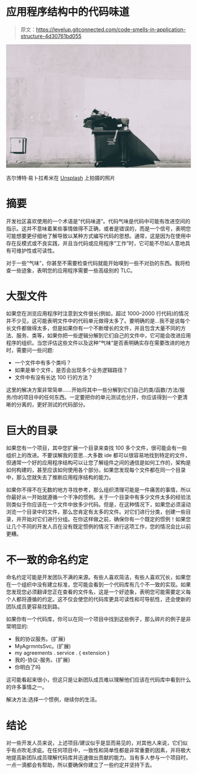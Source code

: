# 应用程序结构中的代码味道

> 原文：<https://levelup.gitconnected.com/code-smells-in-application-structure-4d30761bd055>

![](img/46e87677c0d7053daefe6e9298af50f1.png)

吉尔博特·易卜拉希米在 [Unsplash](/s/photos/garbage?utm_source=unsplash&utm_medium=referral&utm_content=creditCopyText) 上拍摄的照片

# 摘要

开发社区喜欢使用的一个术语是“代码味道”。代码气味是代码中可能有改进空间的指示。这并不意味着某些事情做得不正确，或者是错误的，而是一个信号，表明您可能想要更仔细地了解导致以某种方式编写代码的思想。通常，这是因为在使用中存在反模式或不良实践，并且当代码或应用程序“工作”时，它可能不尽如人意地具有可维护性或可读性。

对于一些“气味”，你甚至不需要检查代码就能开始嗅到一些不对劲的东西。我将检查一些迹象，表明您的应用程序需要一些高级别的 TLC。

# 大型文件

如果您在浏览应用程序时注意到文件很长(例如，超过 1000–2000 行代码)的情况并不少见，这可能表明文件中的代码单元做得太多了。要明确的是…我不是说每个长文件都做得太多，但是如果你有一个不断增长的文件，并且包含大量不同的方法、服务、类等，如果你把一些逻辑分解到它们自己的文件中，它可能会改进应用程序的组织。当您评估这些文件以及这种“气味”是否表明确实存在需要改进的地方时，需要问一些问题:

*   一个文件中有多个类吗？
*   如果是单个文件，是否会出现多个业务逻辑路径？
*   文件中有没有长达 100 行的方法？

这里的解决方案非常简单……开始将其中一些分解到它们自己的类/函数/方法/服务/你的项目中的任何东西。一定要把你的单元测试也分开，你应该得到一个更清晰的分离的，更好测试的代码部分。

# 巨大的目录

如果您有一个项目，其中您扩展一个目录来查找 100 多个文件，很可能会有一些组织上的改进。不要误解我的意思…大多数 ide 都可以很容易地找到特定的文件，但通常一个好的应用程序结构可以让您了解组件之间的通信是如何工作的，架构是如何构建的，甚至应该如何使用各个部分。如果您发现每个文件都在同一个目录中，那么您就失去了推断应用程序结构的能力。

如果你不得不在无数的地方寻找参考，那么组织清理可能是一件痛苦的事情，所以你最好从一开始就遵循一个干净的惯例。关于一个目录中有多少文件太多的经验法则类似于你应该在一个文件中放多少代码。但是，在这种情况下，如果您必须滚动浏览一个目录中的文件，那么您肯定有太多的文件。对它们进行分类，创建一些目录，并开始对它们进行分组。在你这样做之前，确保你有一个既定的惯例！如果您让几个不同的开发人员在没有既定惯例的情况下进行这项工作，您的情况会比以前更糟。

# 不一致的命名约定

命名约定可能是开发团队不满的来源。有些人喜欢简洁，有些人喜欢冗长，如果您在一个组织中没有建立标准，您可能会看到一个代码库有几个不一致的实现。如果您发现您必须翻译您正在查看的文件名，这是一个好迹象，表明您可能需要定义每个人都将遵循的约定。这不仅会使您的代码库更具可读性和可导航性，还会使新的团队成员更容易找到路。

如果你有一个代码库，你可以在同一个项目中找到这些例子，那么碎片的例子是非常明显的:

*   我的协议服务。{扩展}
*   MyAgrmntsSvc。(扩展)
*   my agreements . service . { extension }
*   我的-协议-服务。{扩展}
*   你明白了吗

这可能看起来很小，但这只是让新团队成员难以理解他们应该在代码库中看到什么的许多事情之一。

解决方法:选择一个惯例，继续你的生活。

# 结论

对一些开发人员来说，上述项目/建议似乎是显而易见的，对其他人来说，它们似乎有点吹毛求疵。在任何项目中，一致性和简单性都是非常重要的因素，并将极大地提高新团队成员理解代码库并迅速做出贡献的能力。当有多人参与一个项目时，一点一滴都会有帮助，所以要确保你建立了一些约定并坚持下去。